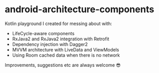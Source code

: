 # android-architecture-components

Kotlin playground I created for messing about with:

- LifeCycle-aware components
- RxJava2 and RxJava2 integration with Retrofit
- Dependency injection with Dagger2
- MVVM architecture with LiveData and ViewModels
- Using Room cached data when there is no network

Improvements, suggestions etc are always welcome 😎